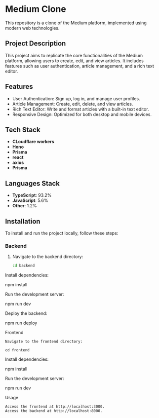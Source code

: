 # Medium Clone

This repository is a clone of the Medium platform, implemented using modern web technologies.

## Project Description

This project aims to replicate the core functionalities of the Medium platform, allowing users to create, edit, and view articles. It includes features such as user authentication, article management, and a rich text editor.

## Features

- User Authentication: Sign up, log in, and manage user profiles.
- Article Management: Create, edit, delete, and view articles.
- Rich Text Editor: Write and format articles with a built-in text editor.
- Responsive Design: Optimized for both desktop and mobile devices.

## Tech Stack
- **CLoudflare workers**
- **Hono**
- **Prisma**
- **react**
- **axios**
- **Prisma**


## Languages Stack
- **TypeScript**: 93.2%
- **JavaScript**: 5.6%
- **Other**: 1.2%

## Installation

To install and run the project locally, follow these steps:

### Backend

1. Navigate to the backend directory:
   ```sh
   cd backend

Install dependencies:

npm install

Run the development server:

npm run dev

Deploy the backend:

npm run deploy

Frontend

    Navigate to the frontend directory:

    cd frontend

Install dependencies:

npm install

Run the development server:

npm run dev

Usage

    Access the frontend at http://localhost:3000.
    Access the backend at http://localhost:8000.
